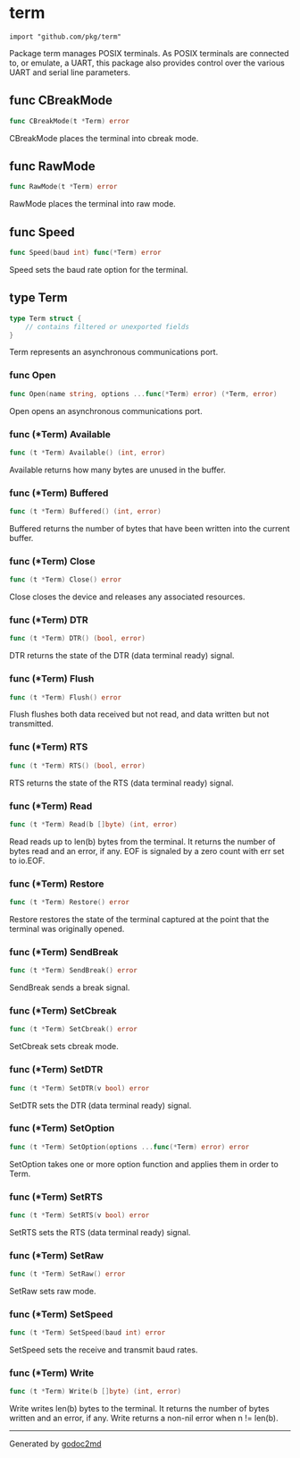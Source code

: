
# term
    import "github.com/pkg/term"

Package term manages POSIX terminals. As POSIX terminals are connected to,
or emulate, a UART, this package also provides control over the various
UART and serial line parameters.






## func CBreakMode
``` go
func CBreakMode(t *Term) error
```
CBreakMode places the terminal into cbreak mode.


## func RawMode
``` go
func RawMode(t *Term) error
```
RawMode places the terminal into raw mode.


## func Speed
``` go
func Speed(baud int) func(*Term) error
```
Speed sets the baud rate option for the terminal.



## type Term
``` go
type Term struct {
    // contains filtered or unexported fields
}
```
Term represents an asynchronous communications port.









### func Open
``` go
func Open(name string, options ...func(*Term) error) (*Term, error)
```
Open opens an asynchronous communications port.




### func (\*Term) Available
``` go
func (t *Term) Available() (int, error)
```
Available returns how many bytes are unused in the buffer.



### func (\*Term) Buffered
``` go
func (t *Term) Buffered() (int, error)
```
Buffered returns the number of bytes that have been written into the current buffer.



### func (\*Term) Close
``` go
func (t *Term) Close() error
```
Close closes the device and releases any associated resources.



### func (\*Term) DTR
``` go
func (t *Term) DTR() (bool, error)
```
DTR returns the state of the DTR (data terminal ready) signal.



### func (\*Term) Flush
``` go
func (t *Term) Flush() error
```
Flush flushes both data received but not read, and data written but not transmitted.



### func (\*Term) RTS
``` go
func (t *Term) RTS() (bool, error)
```
RTS returns the state of the RTS (data terminal ready) signal.



### func (\*Term) Read
``` go
func (t *Term) Read(b []byte) (int, error)
```
Read reads up to len(b) bytes from the terminal. It returns the number of
bytes read and an error, if any. EOF is signaled by a zero count with
err set to io.EOF.



### func (\*Term) Restore
``` go
func (t *Term) Restore() error
```
Restore restores the state of the terminal captured at the point that
the terminal was originally opened.



### func (\*Term) SendBreak
``` go
func (t *Term) SendBreak() error
```
SendBreak sends a break signal.



### func (\*Term) SetCbreak
``` go
func (t *Term) SetCbreak() error
```
SetCbreak sets cbreak mode.



### func (\*Term) SetDTR
``` go
func (t *Term) SetDTR(v bool) error
```
SetDTR sets the DTR (data terminal ready) signal.



### func (\*Term) SetOption
``` go
func (t *Term) SetOption(options ...func(*Term) error) error
```
SetOption takes one or more option function and applies them in order to Term.



### func (\*Term) SetRTS
``` go
func (t *Term) SetRTS(v bool) error
```
SetRTS sets the RTS (data terminal ready) signal.



### func (\*Term) SetRaw
``` go
func (t *Term) SetRaw() error
```
SetRaw sets raw mode.



### func (\*Term) SetSpeed
``` go
func (t *Term) SetSpeed(baud int) error
```
SetSpeed sets the receive and transmit baud rates.



### func (\*Term) Write
``` go
func (t *Term) Write(b []byte) (int, error)
```
Write writes len(b) bytes to the terminal. It returns the number of bytes
written and an error, if any. Write returns a non-nil error when n !=
len(b).









- - -
Generated by [godoc2md](http://godoc.org/github.com/davecheney/godoc2md)